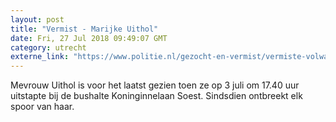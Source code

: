 ```yaml
---
layout: post
title: "Vermist - Marijke Uithol"
date: Fri, 27 Jul 2018 09:49:07 GMT
category: utrecht
externe_link: "https://www.politie.nl/gezocht-en-vermist/vermiste-volwassenen/2018/juli/marijke-uithol.html"
---
```


Mevrouw Uithol is voor het laatst gezien toen ze op 3 juli om 17.40 uur uitstapte bij de bushalte Koninginnelaan Soest. Sindsdien ontbreekt elk spoor van haar.
